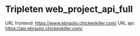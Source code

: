 # Tripleten web_project_api_full

URL frontend: https://www.ebraulio.chickenkiller.com/
URL api: https://api.ebraulio.chickenkiller.com/
